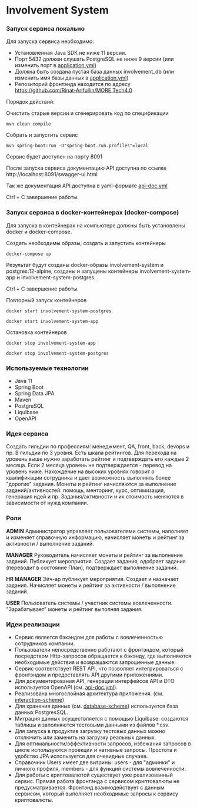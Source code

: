 # Involvement System

### Запуск сервиса локально
Для запуска сервиса необходимо:
* Установленная Java SDK не ниже 11 версии.
* Порт 5432 должен слушать PostgreSQL не ниже 9 версии
  (или изменить порт в [application.yml](src/main/resources/application.yml))
* Должна быть создана пустая база данных involvement_db
  (или изменить имя базы данных в [application.yml](src/main/resources/application.yml))
* Репозиторий фронтэнда находится по адресу https://github.com/Rinat-Arifullin/MORE.Tech4.0

Порядок действий:

Очистить старые версии и сгенерировать код по спецификации

```mvn clean compile```

Собрать и запустить сервис

```mvn spring-boot:run -D"spring-boot.run.profiles"=local```

Сервис будет доступен на порту 8091

После запуска сервиса документацию API доступна 
по ссылке http://localhost:8091/swagger-ui.html

Так же документация API доступна в yaml-формате [api-doc.yml](src/main/resources/static/api-doc.yml)

Ctrl + C завершение работы.

### Запуск сервиса в docker-контейнерах (docker-compose)

Для запуска в контейнерах на компьютере должны быть установлены docker и docker-compose.

Создать необходимы образы, создать и запустить контейнеры

```docker-compose up```

Результат будут созданы docker-образы involvement-system и postgres:12-alpine,
созданы и запущены контейнеры involvement-system-app и involvement-system-postgres.

Ctrl + C завершение работы.

Повторный запуск контейнеров 

```docker start involvement-system-postgres```

```docker start involvement-system-app```

Остановка контейнеров 

```docker stop involvement-system-app```

```docker stop involvement-system-postgres```

### Используемые технологии
* Java 11
* Spring Boot
* Spring Data JPA
* Maven
* PostgreSQL
* Liquibase
* OpenAPI

### Идея сервиса
Создать гильдии по профессиям: менеджмент, QA, front, back, devops и пр. 
В гильдии по 3 уровня. Есть шкала рейтингов. 
Для перехода на уровень выше нужно заработать рейтинг 
и подтверждать его каждые 2 месяца. 
Если 2 месяца уровень не подтверждается - перевод на уровень ниже. 
Нахождение на высоких уровнях говорит о квалификации сотрудника 
и дает возможность выполнять более "дорогие" задания. 
Монеты и рейтинг начисляются за выполнение заданий/активностей: 
помощь, менторинг, курс, оптимизация, генерация идей и пр. 
Задания/активности и их стоимость меняются в зависимости от нужд компании.

### Роли

**ADMIN** Администратор управляет пользователями системы, 
наполняет и изменяет справочную информацию, 
начисляет монеты и рейтинг за активности / выполнение заданий.  

**MANAGER** Руководитель начисляет монеты и рейтинг за выполнение заданий.
Публикует мероприятия.
Создает задания, одобряет задания (переводит в состояние План),
подтверждает выполнение заданий.

**HR MANAGER** Эйч-ар публикует мероприятия.
Создает и назначает задания. 
Начисляет монеты и рейтинг за активности / выполнение заданий.

**USER** Пользователь системы / участник системы вовлеченности.
"Зарабатывает" монеты и рейтинг выполняя задания.

### Идеи реализации
* Сервис является бэкэндом для работы с вовлеченностью сотрудников компании.
* Пользователи непосредственно работают с фронтэндом, 
который посредством Http-запросов обращается к бэкэнду,
где выполняются необходимые действия и возвращаются
запрошенные данные.
* Сервис соответствует REST API, что позволяет интегрироваться
с фронтэндом и предоставлять API другими приложениями.
* Для документирования API, генерации интерфейсов API и DTO используется OpenAPI
  (см. [api-doc.yml](src/main/resources/static/api-doc.yml)).
* Реализована многослойная архитектура приложения.
  (см. [interaction-scheme](files/interaction-scheme.md))
* Для хранения данных (см. [database-scheme](files/database-scheme.md)) 
используется база данных PostgresSQL.
* Миграция данных осуществляется с помощью Liquibase: создаются таблицы 
и заполняются тестовыми данными из файлов *.csv. 
* Для запуска в продуктив загрузку тестовых данных можно отключить 
или заменить на загрузку реальных данных.
* Для оптимальности/эффективности запросов,
избежания запросов в цикле 
используются проекции и нативные запросы.
Простота и удобство JPA используется для очевидных случаев.
* Справочник Users имеет две витрины: 
users - для "админки" и личного профиля,
members - для функций системы вовлеченности.
* Для работы с криптовалютой существует уже реализованный сервис.
Прямая работа фронтэнда с сервисом криптовалюты не предусматривается. 
Фронтэнд взаимодействует с данным сервисом, 
который выполняет необходимые запросы к сервису криптовалюты.
